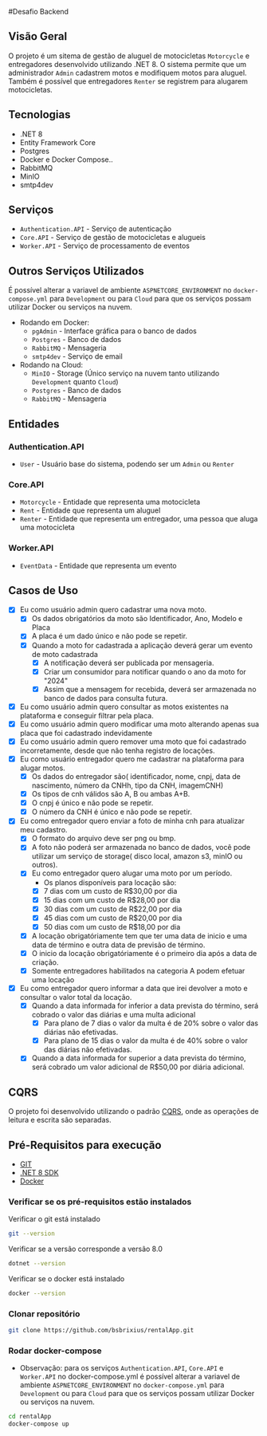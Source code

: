 #Desafio Backend

## Visão Geral
O projeto é um sitema de gestão de aluguel de motocicletas `Motorcycle` e entregadores desenvolvido utilizando .NET 8.
O sistema permite que um administrador `Admin` cadastrem motos e modifiquem motos para aluguel.
Também é possível que entregadores `Renter` se registrem para alugarem motocicletas.

## Tecnologias
- .NET 8
- Entity Framework Core
- Postgres
- Docker e Docker Compose..
- RabbitMQ
- MinIO
- smtp4dev

## Serviços
- `Authentication.API` - Serviço de autenticação
- `Core.API` - Serviço de gestão de motocicletas e alugueis
- `Worker.API` - Serviço de processamento de eventos
## Outros Serviços Utilizados
É possível alterar a variavel de ambiente `ASPNETCORE_ENVIRONMENT` no `docker-compose.yml` para `Development` ou para `Cloud` para que os serviços possam utilizar Docker ou serviços na nuvem.
- Rodando em Docker: 
	- `pgAdmin` - Interface gráfica para o banco de dados
	- `Postgres` - Banco de dados
	- `RabbitMQ` - Mensageria
	- `smtp4dev` - Serviço de email
- Rodando na Cloud:
	- `MinIO` - Storage (Único serviço na nuvem tanto utilizando `Development` quanto `Cloud`)
	- `Postgres` - Banco de dados
	- `RabbitMQ` - Mensageria


## Entidades
### Authentication.API
- `User` - Usuário base do sistema, podendo ser um `Admin` ou `Renter`
### Core.API
- `Motorcycle` - Entidade que representa uma motocicleta
- `Rent` - Entidade que representa um aluguel
- `Renter` - Entidade que representa um entregador, uma pessoa que aluga uma motocicleta
### Worker.API
- `EventData` - Entidade que representa um evento

## Casos de Uso
- [x] Eu como usuário admin quero cadastrar uma nova moto.
	- [x] Os dados obrigatórios da moto são Identificador, Ano, Modelo e Placa
	- [x] A placa é um dado único e não pode se repetir.
	- [x] Quando a moto for cadastrada a aplicação deverá gerar um evento de moto cadastrada
		- [x] A notificação deverá ser publicada por mensageria.
		- [x] Criar um consumidor para notificar quando o ano da moto for "2024"
		- [x] Assim que a mensagem for recebida, deverá ser armazenada no banco de dados para consulta futura.

- [x] Eu como usuário admin quero consultar as motos existentes na plataforma e conseguir filtrar pela placa.
- [x] Eu como usuário admin quero modificar uma moto alterando apenas sua placa que foi cadastrado indevidamente
- [x] Eu como usuário admin quero remover uma moto que foi cadastrado incorretamente, desde que não tenha registro de locações.
- [x] Eu como usuário entregador quero me cadastrar na plataforma para alugar motos.
	- [x] Os dados do entregador são( identificador, nome, cnpj, data de nascimento, número da CNHh, tipo da CNH, imagemCNH)
	- [x] Os tipos de cnh válidos são A, B ou ambas A+B.
	- [x] O cnpj é único e não pode se repetir.
	- [x] O número da CNH é único e não pode se repetir.

- [x] Eu como entregador quero enviar a foto de minha cnh para atualizar meu cadastro.
	- [x] O formato do arquivo deve ser png ou bmp.
	- [x] A foto não poderá ser armazenada no banco de dados, você pode utilizar um serviço de storage( disco local, amazon s3, minIO ou outros).
	- [x] Eu como entregador quero alugar uma moto por um período.
		- Os planos disponíveis para locação são:
		- [x] 7 dias com um custo de R$30,00 por dia
		- [x] 15 dias com um custo de R$28,00 por dia
		- [x] 30 dias com um custo de R$22,00 por dia
		- [x] 45 dias com um custo de R$20,00 por dia
		- [x] 50 dias com um custo de R$18,00 por dia
	- [x] A locação obrigatóriamente tem que ter uma data de inicio e uma data de término e outra data de previsão de término. 
	- [x] O inicio da locação obrigatóriamente é o primeiro dia após a data de criação. 
	- [x] Somente entregadores habilitados na categoria A podem efetuar uma locação 
- [x] Eu como entregador quero informar a data que irei devolver a moto e consultar o valor total da locação.
	- [x] Quando a data informada for inferior a data prevista do término, será cobrado o valor das diárias e uma multa adicional
		- [x] Para plano de 7 dias o valor da multa é de 20% sobre o valor das diárias não efetivadas.
		- [x] Para plano de 15 dias o valor da multa é de 40% sobre o valor das diárias não efetivadas.
	- [x] Quando a data informada for superior a data prevista do término, será cobrado um valor adicional de R$50,00 por diária adicional.

## CQRS
O projeto foi desenvolvido utilizando o padrão [CQRS](https://learn.microsoft.com/en-us/azure/architecture/patterns/cqrs), onde as operações de leitura e escrita são separadas.
## Pré-Requisitos para execução
- [GIT](https://git-scm.com/)
- [.NET 8 SDK](https://dotnet.microsoft.com/download/dotnet/8.0)
- [Docker](https://www.docker.com/)

### Verificar se os pré-requisitos estão instalados
Verificar o git está instalado
```bash
git --version
```
Verificar se a versão corresponde a versão 8.0
```bash
dotnet --version
```
Verificar se o docker está instalado
```bash
docker --version
```
### Clonar repositório
```bash
git clone https://github.com/bsbrixius/rentalApp.git
```

### Rodar docker-compose
- Observação: para os serviços `Authentication.API`, `Core.API` e `Worker.API` 
no docker-compose.yml é possível alterar a variavel de ambiente `ASPNETCORE_ENVIRONMENT` no `docker-compose.yml` para `Development` ou para `Cloud` para que os serviços possam utilizar Docker ou serviços na nuvem.

```bash
cd rentalApp
docker-compose up
```

